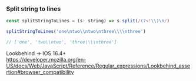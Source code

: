 ### Split string to lines

```js
const splitStringToLines = (s: string) => s.split(/(?<!\\)\n/)
```

```js
splitStringToLines('one\ntwo\\ntwo\nthree\\\\nthree')

// ['one', 'two\\ntwo', 'three\\\\nthree']
```

Lookbehind -> IOS 16.4+ \
https://developer.mozilla.org/en-US/docs/Web/JavaScript/Reference/Regular_expressions/Lookbehind_assertion#browser_compatibility
